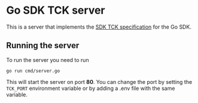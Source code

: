 # Go SDK TCK server

This is a server that implements the [SDK TCK specification](https://github.com/hashgraph/hedera-sdk-tck/) for the Go SDK.

## Running the server

To run the server you need to run

```
go run cmd/server.go
```

This will start the server on port **80**. You can change the port by setting the `TCK_PORT` environment variable or by adding a .env file with the same variable.